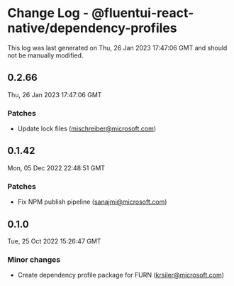 # Change Log - @fluentui-react-native/dependency-profiles

This log was last generated on Thu, 26 Jan 2023 17:47:06 GMT and should not be manually modified.

<!-- Start content -->

## 0.2.66

Thu, 26 Jan 2023 17:47:06 GMT

### Patches

- Update lock files (mischreiber@microsoft.com)

## 0.1.42

Mon, 05 Dec 2022 22:48:51 GMT

### Patches

- Fix NPM publish pipeline (sanajmi@microsoft.com)

## 0.1.0

Tue, 25 Oct 2022 15:26:47 GMT

### Minor changes

- Create dependency profile package for FURN (krsiler@microsoft.com)
